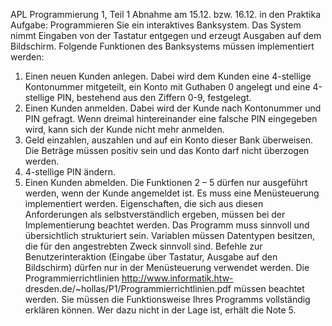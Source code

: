 APL Programmierung 1, Teil 1
Abnahme am 15.12. bzw. 16.12. in den Praktika
Aufgabe: Programmieren Sie ein interaktives Banksystem. Das System nimmt Eingaben von der
Tastatur entgegen und erzeugt Ausgaben auf dem Bildschirm. Folgende Funktionen des
Banksystems müssen implementiert werden:
1. Einen neuen Kunden anlegen. Dabei wird dem Kunden eine 4-stellige Kontonummer
mitgeteilt, ein Konto mit Guthaben 0 angelegt und eine 4-stellige PIN, bestehend aus den
Ziffern 0-9, festgelegt.
2. Einen Kunden anmelden. Dabei wird der Kunde nach Kontonummer und PIN gefragt. Wenn
dreimal hintereinander eine falsche PIN eingegeben wird, kann sich der Kunde nicht mehr
anmelden.
3. Geld einzahlen, auszahlen und auf ein Konto dieser Bank überweisen. Die Beträge müssen
positiv sein und das Konto darf nicht überzogen werden.
4. 4-stellige PIN ändern.
5. Einen Kunden abmelden.
Die Funktionen 2 – 5 dürfen nur ausgeführt werden, wenn der Kunde angemeldet ist. Es muss eine
Menüsteuerung implementiert werden.
Eigenschaften, die sich aus diesen Anforderungen als selbstverständlich ergeben, müssen bei der
Implementierung beachtet werden.
Das Programm muss sinnvoll und übersichtlich strukturiert sein. Variablen müssen Datentypen
besitzen, die für den angestrebten Zweck sinnvoll sind. Befehle zur Benutzerinteraktion (Eingabe
über Tastatur, Ausgabe auf den Bildschirm) dürfen nur in der Menüsteuerung verwendet werden.
Die Programmierrichtlinien http://www.informatik.htw-
dresden.de/~hollas/P1/Programmierrichtlinien.pdf müssen beachtet werden.
Sie müssen die Funktionsweise Ihres Programms vollständig erklären können. Wer dazu nicht in der
Lage ist, erhält die Note 5.
